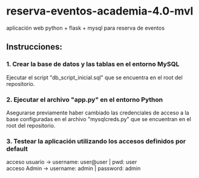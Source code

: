 # reserva-eventos-academia-4.0-mvl
aplicación web python + flask + mysql para reserva de eventos

## Instrucciones:

### 1. Crear la base de datos y las tablas en el entorno MySQL ###
Ejecutar el script "db_script_inicial.sql" que se encuentra en el root del repositorio.

### 2. Ejecutar el archivo "app.py" en el entorno Python ###
Asegurarse previamente haber cambiado las credenciales de acceso a la base configuradas en el archivo "mysqlcreds.py" que se encuentran en el root del repositorio.

### 3. Testear la aplicación utilizando los accesos definidos por default ###
acceso usuario -> username: user@user | pwd: user  
acceso Admin -> username: admin | password: admin
